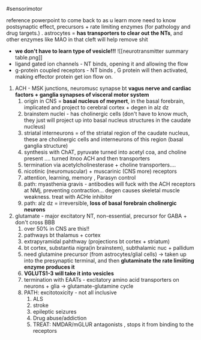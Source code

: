 #sensorimotor 

reference powerpoint to come back to as u learn more
need to know postsynaptic effect, precursors + rate limiting enzymes (for pathology and drug targets.) . 
astrocytes = **has transporters to clear out the NTs**, and other enzymes like MAO in that cleft will help remove shit 
- **we don't have to learn type of vesicle!!!**
![[neurotransmitter summary table.png]]
- ligand gated ion channels - NT binds, opening it and allowing the flow 
- g-protein coupled receptors - NT binds , G protein will then activated, making effector protein get ion flow on. 

1. ACH - MSK junctions, neuromusc synapse bt **vagus nerve and cardiac factors + ganglia synapses of visceral motor system**
	1. origin in CNS = **basal nucleus of meynert**, in the basal forebrain, implicated and project to cerebral cortex + degen in alz dz
	2. brainstem nuclei - has cholinergic cells (don't have to know much, they just will project up into basal nucleus structures in the caudate nucleus)
	3. striatal interneurons = of the striatal region of the caudate nucleus, these are cholinergic cells and interneurons of this region (basal ganglia structure)
	4. synthesis with ChAT, pyruvate turned into acetyl coa, and choline present .... turned itnoo ACH and then transporters 
	5. termination via acetylcholinesterase + choline transporters.... 
	6. nicotinic (neuromuscular) + muscarinic (CNS more) receptors 
	7. attention, learning, memory , Parasyn control 
	8. path: myasthenia gravis - antibodies will fuck with the ACH receptors at NMj, preventing contraction... degen causes skeletal muscle weakness. treat with ACHe inhibitor
	9. path: alz dz = irreversible, **loss of basal forebrain cholinergic neurons**
2. glutamate - major excitatory NT, non-essential, precursor for GABA + don't cross BBB
	1. over 50% in CNS are this!!
	2. pathways bt thalamus + cortex
	3. extrapyramidal pahthway (projections bt cortex + striatum)
	4. bt cortex, substantia nigra(in brainstem), subthalamic nuc + pallidum 
	5.  need glutamine precursor (from astrocytes/glial cells) -> taken up into the presynaptic terminal, and then **glutaminate the rate limiiting enzyme produces it**
	6. **VGLUTS1-3 will take it into vesicles** 
	7. termination with EAATs - excitatory amino acid transporters on neurons + glia -> glutamate-glutamine cycle 
	8. PATH: excitotoxicity - not all inclusive 
		1. ALS
		2. stroke
		3. epileptic seizures
		4. Drug abuse/addiction 
		5. TREAT: NMDAR/mGLUR antagonists , stops it from binding to the receptors 